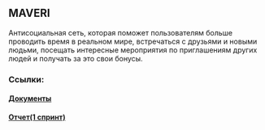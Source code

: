 ## MAVERI
Антисоциальная сеть, которая поможет пользователям больше проводить время в реальном мире, встречаться с друзьями и новыми людьми, посещать интересные мероприятия по приглашениям других людей и получать за это свои бонусы.


### Ссылки: 
#### [Документы](https://github.com/PcheLL/MAVERI/blob/master/Documentation/MAVERI.md)
#### [Отчет(1 спринт)](https://github.com/PcheLL/MAVERI/blob/master/Documentation/Report%20first%20sprint.md)
